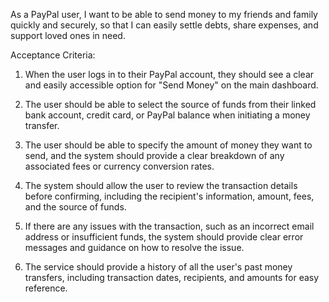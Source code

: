 As a PayPal user, I want to be able to send money to my friends and family quickly and securely, so that I can easily settle debts, share expenses, and support loved ones in need.

Acceptance Criteria:

1. When the user logs in to their PayPal account, they should see a clear and easily accessible option for "Send Money" on the main dashboard.

2. The user should be able to select the source of funds from their linked bank account, credit card, or PayPal balance when initiating a money transfer.

3. The user should be able to specify the amount of money they want to send, and the system should provide a clear breakdown of any associated fees or currency conversion rates.

4. The system should allow the user to review the transaction details before confirming, including the recipient's information, amount, fees, and the source of funds.

5. If there are any issues with the transaction, such as an incorrect email address or insufficient funds, the system should provide clear error messages and guidance on how to resolve the issue.

6. The service should provide a history of all the user's past money transfers, including transaction dates, recipients, and amounts for easy reference.
